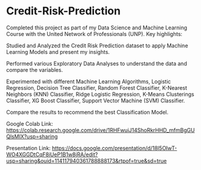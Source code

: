 # Credit-Risk-Prediction
Completed this project as part of my Data Science and Machine Learning Course with the United Network of Professionals (UNP). Key highlights:

Studied and Analyzed the Credit Risk Prediction dataset to apply Machine Learning Models and present my insights.

Performed various Exploratory Data Analyses to understand the data and compare the variables.

Experimented with different Machine Learning Algorithms, Logistic Regression, Decision Tree Classifier, Random Forest Classifier, K-Nearest Neighbors (KNN) Classifier, Ridge Logistic Regression, K-Means Clusterings Classifier, XG Boost Classifier, Support Vector Machine (SVM) Classifier.

Compare the results to recommend the best Classification Model.

Google Colab Link: 
https://colab.research.google.com/drive/1RHFwuiJ14ShoRkrHHD_mfmBgGUQlsMIX?usp=sharing

Presentation Link:
https://docs.google.com/presentation/d/18l5OIwT-WO4XGGDtCqF8iUeP1B1w8jRA/edit?usp=sharing&ouid=114117940361788888173&rtpof=true&sd=true
